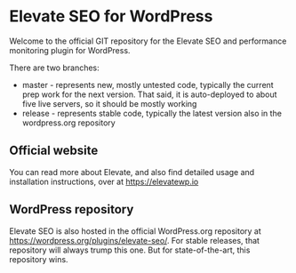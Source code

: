 # Elevate SEO for WordPress
Welcome to the official GIT repository for the Elevate SEO and performance monitoring plugin for WordPress.

There are two branches:

* master - represents new, mostly untested code, typically the current prep work for the next version. That said, it is auto-deployed to about five live servers, so it should be mostly working
* release - represents stable code, typically the latest version also in the wordpress.org repository

## Official website
You can read more about Elevate, and also find detailed usage and installation instructions, over at https://elevatewp.io

## WordPress repository
Elevate SEO is also hosted in the official WordPress.org repository at https://wordpress.org/plugins/elevate-seo/. For stable releases, that repository will always trump this one.  But for state-of-the-art, this repository wins. 


